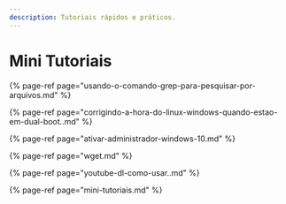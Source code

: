 ```yaml
---
description: Tutoriais rápidos e práticos.
---
```


# Mini Tutoriais

{% page-ref page="usando-o-comando-grep-para-pesquisar-por-arquivos.md" %}

{% page-ref page="corrigindo-a-hora-do-linux-windows-quando-estao-em-dual-boot..md" %}

{% page-ref page="ativar-administrador-windows-10.md" %}

{% page-ref page="wget.md" %}

{% page-ref page="youtube-dl-como-usar..md" %}

{% page-ref page="mini-tutoriais.md" %}



